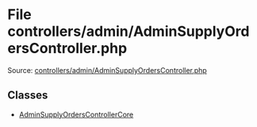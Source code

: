 File controllers/admin/AdminSupplyOrdersController.php
=========

Source: [controllers/admin/AdminSupplyOrdersController.php](https://github.com/PrestaShop/PrestaShop/blob/1.5.4.1/controllers/admin/AdminSupplyOrdersController.php)


Classes
-------

* [AdminSupplyOrdersControllerCore](class.AdminSupplyOrdersControllerCore.md)

